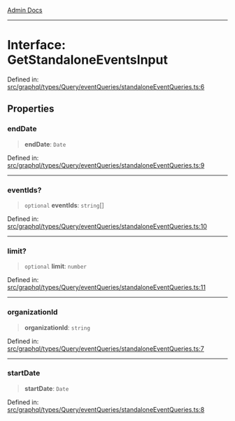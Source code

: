 [Admin Docs](/)

***

# Interface: GetStandaloneEventsInput

Defined in: [src/graphql/types/Query/eventQueries/standaloneEventQueries.ts:6](https://github.com/gautam-divyanshu/talawa-api/blob/7e7d786bbd7356b22a3ba5029601eed88ff27201/src/graphql/types/Query/eventQueries/standaloneEventQueries.ts#L6)

## Properties

### endDate

> **endDate**: `Date`

Defined in: [src/graphql/types/Query/eventQueries/standaloneEventQueries.ts:9](https://github.com/gautam-divyanshu/talawa-api/blob/7e7d786bbd7356b22a3ba5029601eed88ff27201/src/graphql/types/Query/eventQueries/standaloneEventQueries.ts#L9)

***

### eventIds?

> `optional` **eventIds**: `string`[]

Defined in: [src/graphql/types/Query/eventQueries/standaloneEventQueries.ts:10](https://github.com/gautam-divyanshu/talawa-api/blob/7e7d786bbd7356b22a3ba5029601eed88ff27201/src/graphql/types/Query/eventQueries/standaloneEventQueries.ts#L10)

***

### limit?

> `optional` **limit**: `number`

Defined in: [src/graphql/types/Query/eventQueries/standaloneEventQueries.ts:11](https://github.com/gautam-divyanshu/talawa-api/blob/7e7d786bbd7356b22a3ba5029601eed88ff27201/src/graphql/types/Query/eventQueries/standaloneEventQueries.ts#L11)

***

### organizationId

> **organizationId**: `string`

Defined in: [src/graphql/types/Query/eventQueries/standaloneEventQueries.ts:7](https://github.com/gautam-divyanshu/talawa-api/blob/7e7d786bbd7356b22a3ba5029601eed88ff27201/src/graphql/types/Query/eventQueries/standaloneEventQueries.ts#L7)

***

### startDate

> **startDate**: `Date`

Defined in: [src/graphql/types/Query/eventQueries/standaloneEventQueries.ts:8](https://github.com/gautam-divyanshu/talawa-api/blob/7e7d786bbd7356b22a3ba5029601eed88ff27201/src/graphql/types/Query/eventQueries/standaloneEventQueries.ts#L8)
